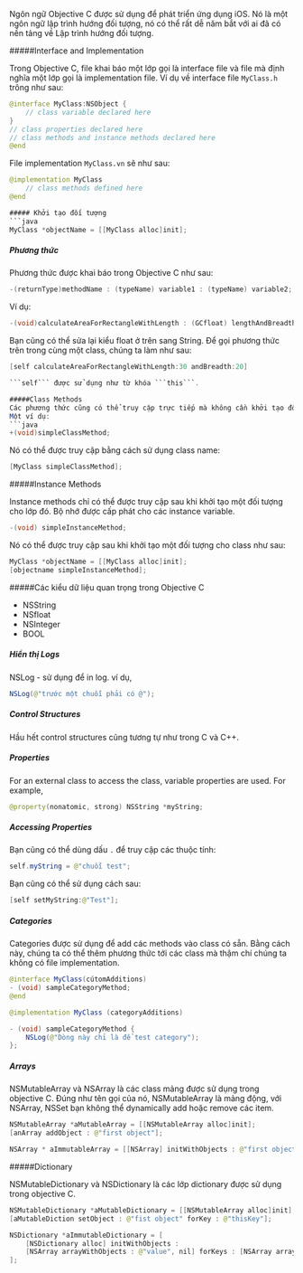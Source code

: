 Ngôn ngữ Objective C được sử dụng để phát triển ứng dụng iOS. Nó là một ngôn ngữ lập trình hướng đối tượng, nó có thể rất dễ năm bắt với ai đã có nền tảng về Lập trình hướng đối tượng.

#####Interface and Implementation

Trong Objective C, file khai báo một lớp gọi là interface file và file mà định nghĩa một lớp gọi là implementation file.
Ví dụ về interface file ```MyClass.h``` trông như sau:
```java
@interface MyClass:NSObject {
    // class variable declared here
}
// class properties declared here
// class methods and instance methods declared here
@end
```

File implementation ```MyClass.vn``` sẽ như sau:
```java
@implementation MyClass
	// class methods defined here
@end

##### Khởi tạo đối tượng
```java
MyClass *objectName = [[MyClass alloc]init];
```

##### Phương thức
Phương thức được khai báo trong Objective C như sau:
```java
-(returnType)methodName : (typeName) variable1 : (typeName) variable2;
```
Ví dụ:
```java
-(void)calculateAreaForRectangleWithLength : (GCfloat) lengthAndBreadth : (GCfloat) breadth;
```
Bạn cũng có thể sửa lại kiểu float ở trên sang String.
Để gọi phương thức trên trong cùng một class, chúng ta làm như sau:
```java
[self calculateAreaForRectangleWithLength:30 andBreadth:20]

```self``` được sử dụng như từ khóa ```this```.

#####Class Methods
Các phương thức cũng có thể truy cập trực tiếp mà không cần khởi tạo đối tượng. Chúng không có bất kỳ variables và đối tượng liên quan với nó.
Một ví dụ:
```java
+(void)simpleClassMethod;
```
Nó có thể được truy cập bằng cách sử dụng class name:
```java
[MyClass simpleClassMethod];
```

#####Instance Methods

Instance methods chỉ có thể được truy cập sau khi khởi tạo một đối tượng cho lớp đó. Bộ nhớ được cấp phát cho các instance variable.

```java
-(void) simpleInstanceMethod;
```

Nó có thể được truy cập sau khi khởi tạo một đối tượng cho class như sau:
```java
MyClass *objectName = [[MyClass alloc]init];
[objectname simpleInstanceMethod];
```
#####Các kiểu dữ liệu quan trọng trong Objective C
- NSString 
- NSfloat
- NSInteger
- BOOL

##### Hiển thị Logs
NSLog - sử dụng để in log. ví dụ,
```java
NSLog(@"trước một chuỗi phải có @");
```

##### Control Structures
Hầu hết control structures cũng tương tự như trong C và C++.

##### Properties

For an external class to access the class, variable properties are used. For example,
```java
@property(nonatomic, strong) NSString *myString;
```

##### Accessing Properties
Bạn cũng có thể dùng dấu ```.``` để truy cập các thuộc tính:
```java
self.myString = @"chuỗi test";
```
Bạn cũng có thể sử dụng cách sau:
```java
[self setMyString:@"Test"];
```
##### Categories
Categories được sử dụng để add các methods vào class có sẵn. Bằng cách này, chúng ta có thể thêm phương thức tới các class mà thậm chí chúng ta không có file implementation.

```java
@interface MyClass(cútomAdditions)
- (void) sampleCategoryMethod;
@end

@implementation MyClass (categoryAdditions)

- (void) sampleCategoryMethod {
	NSLog(@"Dòng này chỉ là để test category");	
};
```
##### Arrays
NSMutableArray và NSArray là các class mảng được sử dụng trong objective C. Đúng như tên gọi của nó, NSMutableArray là mảng động, với NSArray, NSSet bạn không thể dynamically add hoặc remove các item.
```java
NSMutableArray *aMutableArray = [[NSMutableArray alloc]init];
[anArray addObject : @"first object"];

NSArray * aImmutableArray = [[NSArray] initWithObjects : @"first object", nil];
```

#####Dictionary

NSMutableDictionary và NSDictionary là các lớp dictionary được sử dụng trong objective C. 
```java
NSMutableDictionary *aMutableDictionary = [[NSMutableArray alloc]init];
[aMutableDiction setObject : @"fist object" forKey : @"thisKey"];

NSDictionary *aImmutableDictionary = [
	[NSDictionary alloc] initWithObjects : 
	[NSArray arrayWithObjects : @"value", nil] forKeys : [NSArray arrayWithObjects : @"aKey"]
];
```






















